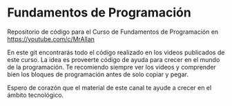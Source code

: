 # Fundamentos de Programación
Repositorio de código para el Curso de Fundamentos de Programación en https://youtube.com/c/MrAllan

En este git encontrarás todo el código realizado en los videos publicados de este curso. La idea es proveerte código de ayuda para crecer en el mundo de la programación. Te recomiendo siempre ver los videos y comprender bien los bloques de programación antes de solo copiar y pegar.

Espero de corazón que el material de este canal te ayude a crecer en el ámbito tecnológico.
